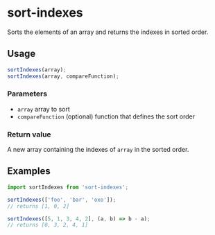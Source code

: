 # sort-indexes

Sorts the elements of an array and returns the indexes in sorted order.

## Usage

```js
sortIndexes(array);
sortIndexes(array, compareFunction);
```

### Parameters

- `array` array to sort
- `compareFunction` (optional) function that defines the sort order

### Return value

A new array containing the indexes of `array` in the sorted order.

## Examples

```js
import sortIndexes from 'sort-indexes';

sortIndexes(['foo', 'bar', 'oxo']);
// returns [1, 0, 2]

sortIndexes([5, 1, 3, 4, 2], (a, b) => b - a);
// returns [0, 3, 2, 4, 1]
```
